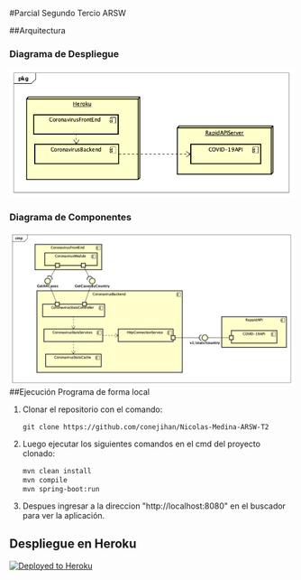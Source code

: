 #Parcial Segundo Tercio ARSW

##Arquitectura

### Diagrama de Despliegue

![](ArchitectureDiagrams/DeploymentDiagram.png)

### Diagrama de Componentes

![](ArchitectureDiagrams/ComponentDiagram.png)
##Ejecución Programa de forma local
1. Clonar el repositorio con el comando:
    ```
    git clone https://github.com/conejihan/Nicolas-Medina-ARSW-T2
    ```
2. Luego ejecutar los siguientes comandos en el cmd del proyecto clonado:
    ```
   mvn clean install
   mvn compile
   mvn spring-boot:run
   ```
3. Despues ingresar a la direccion "http://localhost:8080" en el buscador para ver la aplicación.

## Despliegue en Heroku
[![Deployed to Heroku](https://www.herokucdn.com/deploy/button.png)](https://nicolas-medina-arsw-t2.herokuapp.com/)